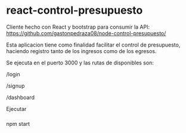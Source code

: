 # react-control-presupuesto
Cliente hecho con React y bootstrap para consumir la API: https://github.com/gastonpedraza08/node-control-presupuesto/

Esta aplicacion tiene como finalidad facilitar el control de presupuesto, haciendo registro tanto de los ingresos como de los egresos.

Se ejecuta en el puerto 3000 y las rutas de disponibles son:

/login

/signup

/dashboard


Ejecutar

###
npm start
###
